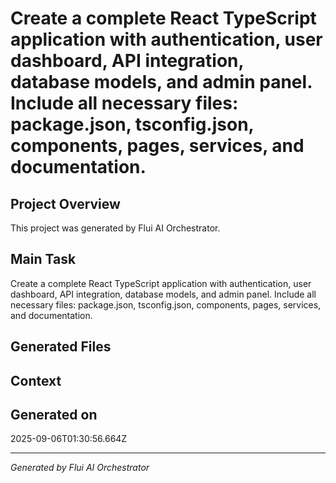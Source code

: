 # Create a complete React TypeScript application with authentication, user dashboard, API integration, database models, and admin panel. Include all necessary files: package.json, tsconfig.json, components, pages, services, and documentation.

## Project Overview
This project was generated by Flui AI Orchestrator.

## Main Task
Create a complete React TypeScript application with authentication, user dashboard, API integration, database models, and admin panel. Include all necessary files: package.json, tsconfig.json, components, pages, services, and documentation.

## Generated Files


## Context


## Generated on
2025-09-06T01:30:56.664Z

---
*Generated by Flui AI Orchestrator*
